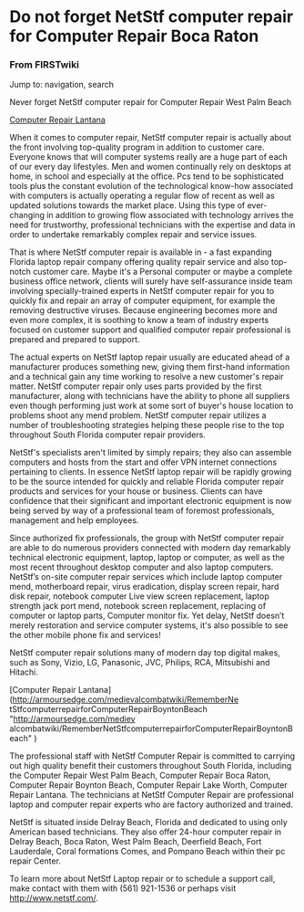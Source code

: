 

# Do not forget NetStf computer repair for Computer Repair Boca Raton

### From FIRSTwiki

Jump to: navigation, search

Never forget NetStf computer repair for Computer Repair West Palm Beach

[Computer Repair Lantana](http://www.netstf.com/about-netstf/
"http://www.netstf.com/about-netstf/" )

When it comes to computer repair, NetStf computer repair is actually about the
front involving top-quality program in addition to customer care. Everyone
knows that will computer systems really are a huge part of each of our every
day lifestyles. Men and women continually rely on desktops at home, in school
and especially at the office. Pcs tend to be sophisticated tools plus the
constant evolution of the technological know-how associated with computers is
actually operating a regular flow of recent as well as updated solutions
towards the market place. Using this type of ever-changing in addition to
growing flow associated with technology arrives the need for trustworthy,
professional technicians with the expertise and data in order to undertake
remarkably complex repair and service issues.

  
That is where NetStf computer repair is available in - a fast expanding
Florida laptop repair company offering quality repair service and also top-
notch customer care. Maybe it's a Personal computer or maybe a complete
business office network, clients will surely have self-assurance inside team
involving specially-trained experts in NetStf computer repair for you to
quickly fix and repair an array of computer equipment, for example the
removing destructive viruses. Because engineering becomes more and even more
complex, it is soothing to know a team of industry experts focused on customer
support and qualified computer repair professional is prepared and prepared to
support.

The actual experts on NetStf laptop repair usually are educated ahead of a
manufacturer produces something new, giving them first-hand information and a
technical gain any time working to resolve a new customer's repair matter.
NetStf computer repair only uses parts provided by the first manufacturer,
along with technicians have the ability to phone all suppliers even though
performing just work at some sort of buyer's house location to problems shoot
any mend problem. NetStf computer repair utilizes a number of troubleshooting
strategies helping these people rise to the top throughout South Florida
computer repair providers.

NetStf's specialists aren't limited by simply repairs; they also can assemble
computers and hosts from the start and offer VPN internet connections
pertaining to clients. In essence NetStf laptop repair will be rapidly growing
to be the source intended for quickly and reliable Florida computer repair
products and services for your house or business. Clients can have confidence
that their significant and important electronic equipment is now being served
by way of a professional team of foremost professionals, management and help
employees.

Since authorized fix professionals, the group with NetStf computer repair are
able to do numerous providers connected with modern day remarkably technical
electronic equipment, laptop, laptop or computer, as well as the most recent
throughout desktop computer and also laptop computers. NetStf’s on-site
computer repair services which include laptop computer mend, motherboard
repair, virus eradication, display screen repair, hard disk repair, notebook
computer Live view screen replacement, laptop strength jack port mend,
notebook screen replacement, replacing of computer or laptop parts, Computer
monitor fix. Yet delay, NetStf doesn’t merely restoration and service computer
systems, it's also possible to see the other mobile phone fix and services!

NetStf computer repair solutions many of modern day top digital makes, such as
Sony, Vizio, LG, Panasonic, JVC, Philips, RCA, Mitsubishi and Hitachi.

[Computer Repair Lantana](http://armoursedge.com/medievalcombatwiki/RememberNe
tStfcomputerrepairforComputerRepairBoyntonBeach "http://armoursedge.com/mediev
alcombatwiki/RememberNetStfcomputerrepairforComputerRepairBoyntonBeach" )

The professional staff with NetStf Computer Repair is committed to carrying
out high quality benefit their customers throughout South Florida, including
the Computer Repair West Palm Beach, Computer Repair Boca Raton, Computer
Repair Boynton Beach, Computer Repair Lake Worth, Computer Repair Lantana. The
technicians at NetStf Computer Repair are professional laptop and computer
repair experts who are factory authorized and trained.

NetStf is situated inside Delray Beach, Florida and dedicated to using only
American based technicians. They also offer 24-hour computer repair in Delray
Beach, Boca Raton, West Palm Beach, Deerfield Beach, Fort Lauderdale, Coral
formations Comes, and Pompano Beach within their pc repair Center.

To learn more about NetStf Laptop repair or to schedule a support call, make
contact with them with (561) 921-1536 or perhaps visit
<http://www.netstf.com/>.

